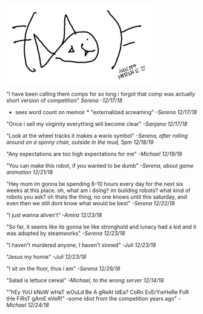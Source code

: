 ![image](ironfish.png)

"I have been calling them comps for so long i forgot that comp was actually short version of competition" *Serena -12/17/18*

* sees word count on memoir * "externalized screaming" *-Serena 12/17/18*

"Once i sell my virginity everything will become clear" *-Sanjana 12/17/18*

"Look at the wheel tracks it makes a wario symbol" *-Serena, after rolling around on a spinny chair, outside in the mud, 5pm 12/18/19*

"Any expectations are too high expectations for me" *-Michael 12/19/18*

"You can  make this robot, if you wanted  to be dumb" *-Serena, about game animation 12/21/18*

"Hey mom im gonna be spending 6-10 hours every day for the next six weeks at this place. oh, what am i doing? im building robots? what kind of robots you ask? oh thats the thing, no one knows until this saturday, and even then we still dont know what would be best" *-Serena 12/22/18*

"I just wanna aliven't" *-Amira 12/23/18*

"So far, it seems like its gonna be like stronghold and lunacy had a kid and it was adopted by steamworks" *-Serena 12/23/18*

"I haven't murdered anyone, I haven't sinned" *-Juli 12/23/18*

"Jesus my homie" *-Juli 12/23/18*

"I sit on the floor, thus i am" *-Serena 12/26/18*

"Salad is lettuce cereal" *-Michael, to the wrong server 12/14/18*

"“hEy YoU kNoW wHaT wOuLd Be A gReAt IdEa? CoRn EvErYwHeRe FoR tHe FiRsT gAmE eVeR!” -some idiot from the competition years ago" *-Michael 12/24/18*

